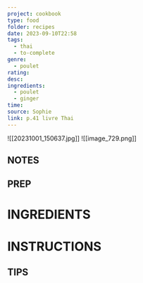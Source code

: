 ```yaml
---
project: cookbook
type: food
folder: recipes
date: 2023-09-10T22:58
tags:
  - thai
  - to-complete
genre:
  - poulet
rating: 
desc: 
ingredients:
  - poulet
  - ginger
time: 
source: Sophie
link: p.41 livre Thai
---
```

![[20231001_150637.jpg]]
![[image_729.png]]

## NOTES




## PREP


# INGREDIENTS


# INSTRUCTIONS


## TIPS



